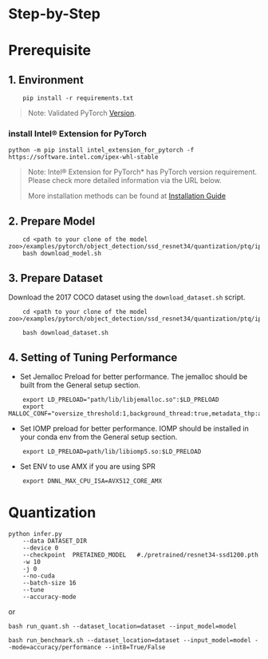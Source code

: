 Step-by-Step
============

# Prerequisite

## 1. Environment
```
    pip install -r requirements.txt
```
> Note: Validated PyTorch [Version](/docs/source/installation_guide.md#validated-software-environment).
> 
### install Intel® Extension for PyTorch
```shell position-relative
python -m pip install intel_extension_for_pytorch -f https://software.intel.com/ipex-whl-stable
```

   > Note: Intel® Extension for PyTorch* has PyTorch version requirement. Please check more detailed information via the URL below.
   >
   > More installation methods can be found at [Installation Guide](https://intel.github.io/intel-extension-for-pytorch/1.12.0/tutorials/installation.html)
   >

## 2. Prepare Model

```
    cd <path to your clone of the model zoo>/examples/pytorch/object_detection/ssd_resnet34/quantization/ptq/ipex
    bash download_model.sh
```

## 3. Prepare Dataset
Download the 2017 COCO dataset using the `download_dataset.sh` script. 

```
    cd <path to your clone of the model zoo>/examples/pytorch/object_detection/ssd_resnet34/quantization/ptq/ipex

    bash download_dataset.sh
```

## 4. Setting of Tuning Performance
- Set Jemalloc Preload for better performance. The jemalloc should be built from the General setup section.

```
    export LD_PRELOAD="path/lib/libjemalloc.so":$LD_PRELOAD
    export MALLOC_CONF="oversize_threshold:1,background_thread:true,metadata_thp:auto,dirty_decay_ms:9000000000,muzzy_decay_ms:9000000000"
```

- Set IOMP preload for better performance. IOMP should be installed in your conda env from the General setup section.
```
    export LD_PRELOAD=path/lib/libiomp5.so:$LD_PRELOAD
```

- Set ENV to use AMX if you are using SPR
```
    export DNNL_MAX_CPU_ISA=AVX512_CORE_AMX
```

# Quantization


```
python infer.py
    --data DATASET_DIR
    --device 0
    --checkpoint  PRETAINED_MODEL   #./pretrained/resnet34-ssd1200.pth 
    -w 10 
    -j 0 
    --no-cuda 
    --batch-size 16 
    --tune 
    --accuracy-mode
```

or

```
bash run_quant.sh --dataset_location=dataset --input_model=model
```

```
bash run_benchmark.sh --dataset_location=dataset --input_model=model --mode=accuracy/performance --int8=True/False
```
